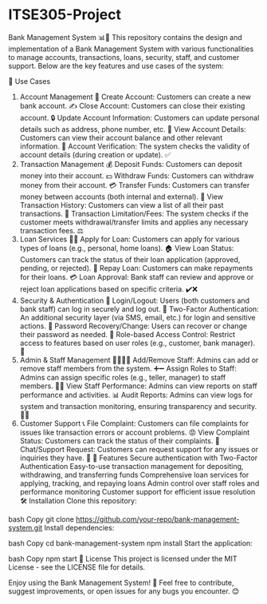 # ITSE305-Project
Bank Management System 📊🏦
This repository contains the design and implementation of a Bank Management System with various functionalities to manage accounts, transactions, loans, security, staff, and customer support. Below are the key features and use cases of the system:

📂 Use Cases
1. Account Management 🧾
Create Account: Customers can create a new bank account. ✍️
Close Account: Customers can close their existing account. 🔒
Update Account Information: Customers can update personal details such as address, phone number, etc. 📝
View Account Details: Customers can view their account balance and other relevant information. 👀
Account Verification: The system checks the validity of account details (during creation or update). ✅
2. Transaction Management 💰
Deposit Funds: Customers can deposit money into their account. 💵
Withdraw Funds: Customers can withdraw money from their account. 💳
Transfer Funds: Customers can transfer money between accounts (both internal and external). 🔁
View Transaction History: Customers can view a list of all their past transactions. 📜
Transaction Limitation/Fees: The system checks if the customer meets withdrawal/transfer limits and applies any necessary transaction fees. ⚖️
3. Loan Services 🏡💸
Apply for Loan: Customers can apply for various types of loans (e.g., personal, home loans). 🏠
View Loan Status: Customers can track the status of their loan application (approved, pending, or rejected). 📑
Repay Loan: Customers can make repayments for their loans. 💳
Loan Approval: Bank staff can review and approve or reject loan applications based on specific criteria. ✔️❌
4. Security & Authentication 🔐
Login/Logout: Users (both customers and bank staff) can log in securely and log out. 🔑
Two-Factor Authentication: An additional security layer (via SMS, email, etc.) for login and sensitive actions. 📲
Password Recovery/Change: Users can recover or change their password as needed. 🔄
Role-based Access Control: Restrict access to features based on user roles (e.g., customer, bank manager). 🚪
5. Admin & Staff Management 👨‍💼👩‍💼
Add/Remove Staff: Admins can add or remove staff members from the system. ➕➖
Assign Roles to Staff: Admins can assign specific roles (e.g., teller, manager) to staff members. 🧑‍💻
View Staff Performance: Admins can view reports on staff performance and activities. 📊
Audit Reports: Admins can view logs for system and transaction monitoring, ensuring transparency and security. 🕵️‍♀️
6. Customer Support 📞
File Complaint: Customers can file complaints for issues like transaction errors or account problems. 😡
View Complaint Status: Customers can track the status of their complaints. 📍
Chat/Support Request: Customers can request support for any issues or inquiries they have. 💬
🚀 Features
Secure authentication with Two-Factor Authentication
Easy-to-use transaction management for depositing, withdrawing, and transferring funds
Comprehensive loan services for applying, tracking, and repaying loans
Admin control over staff roles and performance monitoring
Customer support for efficient issue resolution
🛠 Installation
Clone this repository:

bash
Copy
git clone https://github.com/your-repo/bank-management-system.git
Install dependencies:

bash
Copy
cd bank-management-system
npm install
Start the application:

bash
Copy
npm start
📄 License
This project is licensed under the MIT License - see the LICENSE file for details.

Enjoy using the Bank Management System! 🚀
Feel free to contribute, suggest improvements, or open issues for any bugs you encounter. 😊
